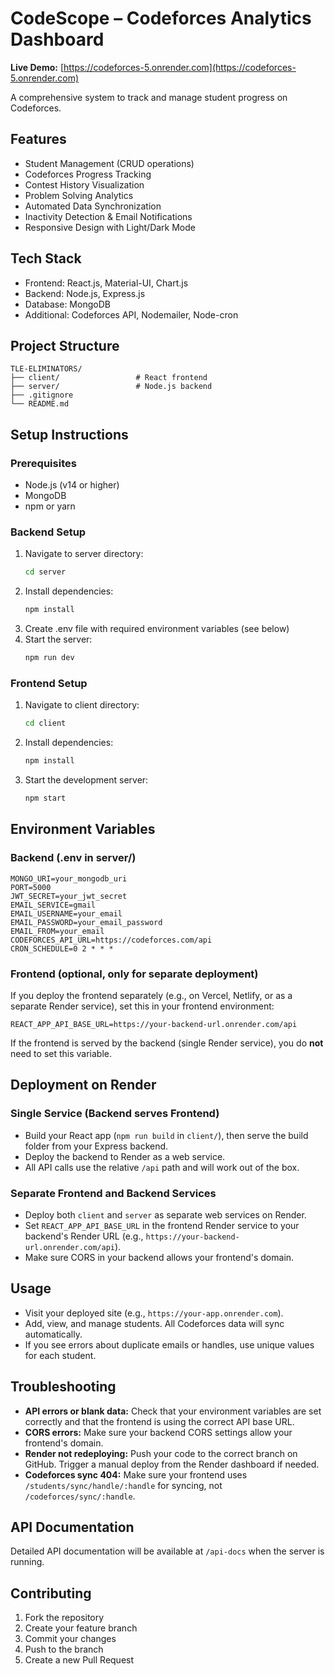 # CodeScope – Codeforces Analytics Dashboard

**Live Demo:** [https://codeforces-5.onrender.com](https://codeforces-5.onrender.com)

A comprehensive system to track and manage student progress on Codeforces.

## Features

- Student Management (CRUD operations)
- Codeforces Progress Tracking
- Contest History Visualization
- Problem Solving Analytics
- Automated Data Synchronization
- Inactivity Detection & Email Notifications
- Responsive Design with Light/Dark Mode

## Tech Stack

- Frontend: React.js, Material-UI, Chart.js
- Backend: Node.js, Express.js
- Database: MongoDB
- Additional: Codeforces API, Nodemailer, Node-cron

## Project Structure

```
TLE-ELIMINATORS/
├── client/                 # React frontend
├── server/                 # Node.js backend
├── .gitignore
└── README.md
```

## Setup Instructions

### Prerequisites
- Node.js (v14 or higher)
- MongoDB
- npm or yarn

### Backend Setup
1. Navigate to server directory:
   ```bash
   cd server
   ```
2. Install dependencies:
   ```bash
   npm install
   ```
3. Create .env file with required environment variables (see below)
4. Start the server:
   ```bash
   npm run dev
   ```

### Frontend Setup
1. Navigate to client directory:
   ```bash
   cd client
   ```
2. Install dependencies:
   ```bash
   npm install
   ```
3. Start the development server:
   ```bash
   npm start
   ```

## Environment Variables

### Backend (.env in server/)
```
MONGO_URI=your_mongodb_uri
PORT=5000
JWT_SECRET=your_jwt_secret
EMAIL_SERVICE=gmail
EMAIL_USERNAME=your_email
EMAIL_PASSWORD=your_email_password
EMAIL_FROM=your_email
CODEFORCES_API_URL=https://codeforces.com/api
CRON_SCHEDULE=0 2 * * *
```

### Frontend (optional, only for separate deployment)
If you deploy the frontend separately (e.g., on Vercel, Netlify, or as a separate Render service), set this in your frontend environment:
```
REACT_APP_API_BASE_URL=https://your-backend-url.onrender.com/api
```
If the frontend is served by the backend (single Render service), you do **not** need to set this variable.

## Deployment on Render

### Single Service (Backend serves Frontend)
- Build your React app (`npm run build` in `client/`), then serve the build folder from your Express backend.
- Deploy the backend to Render as a web service.
- All API calls use the relative `/api` path and will work out of the box.

### Separate Frontend and Backend Services
- Deploy both `client` and `server` as separate web services on Render.
- Set `REACT_APP_API_BASE_URL` in the frontend Render service to your backend's Render URL (e.g., `https://your-backend-url.onrender.com/api`).
- Make sure CORS in your backend allows your frontend's domain.

## Usage
- Visit your deployed site (e.g., `https://your-app.onrender.com`).
- Add, view, and manage students. All Codeforces data will sync automatically.
- If you see errors about duplicate emails or handles, use unique values for each student.

## Troubleshooting
- **API errors or blank data:** Check that your environment variables are set correctly and that the frontend is using the correct API base URL.
- **CORS errors:** Make sure your backend CORS settings allow your frontend's domain.
- **Render not redeploying:** Push your code to the correct branch on GitHub. Trigger a manual deploy from the Render dashboard if needed.
- **Codeforces sync 404:** Make sure your frontend uses `/students/sync/handle/:handle` for syncing, not `/codeforces/sync/:handle`.

## API Documentation

Detailed API documentation will be available at `/api-docs` when the server is running.

## Contributing

1. Fork the repository
2. Create your feature branch
3. Commit your changes
4. Push to the branch
5. Create a new Pull Request 
